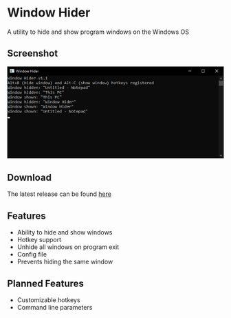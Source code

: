 # Window Hider
A utility to hide and show program windows on the Windows OS

## Screenshot
![Window Hider](screenshot.png?raw=true "Window Hider")

## Download
The latest release can be found [here](https://github.com/deobfuscate/Window-Hider/releases)

## Features
* Ability to hide and show windows
* Hotkey support
* Unhide all windows on program exit
* Config file
* Prevents hiding the same window

## Planned Features
* Customizable hotkeys
* Command line parameters
